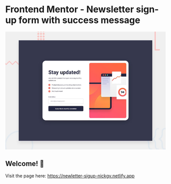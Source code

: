 # Frontend Mentor - Newsletter sign-up form with success message

![Design preview for the Newsletter sign-up form with success message coding challenge](./design/desktop-preview.jpg)

## Welcome! 👋

Visit the page here: https://newletter-sigup-nickgv.netlify.app